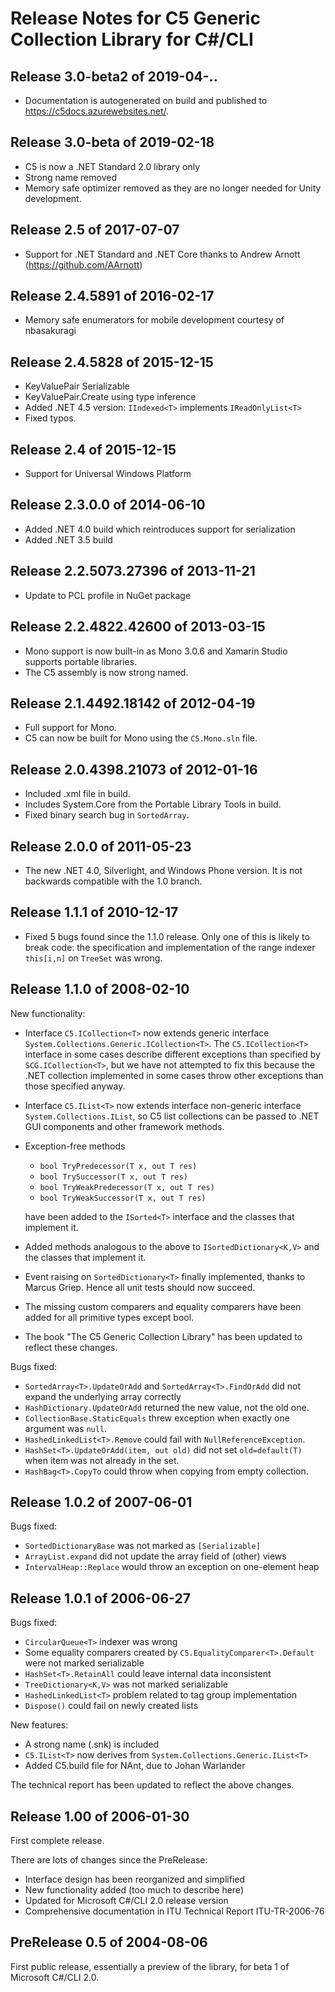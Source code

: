 # Release Notes for C5 Generic Collection Library for C#/CLI

## Release 3.0-beta2 of 2019-04-..

- Documentation is autogenerated on build and published to <https://c5docs.azurewebsites.net/>.

## Release 3.0-beta of 2019-02-18

- C5 is now a .NET Standard 2.0 library only
- Strong name removed
- Memory safe optimizer removed as they are no longer needed for Unity development.

## Release 2.5 of 2017-07-07

- Support for .NET Standard and .NET Core thanks to Andrew Arnott (<https://github.com/AArnott>)

## Release 2.4.5891 of 2016-02-17

- Memory safe enumerators for mobile development courtesy of nbasakuragi

## Release 2.4.5828 of 2015-12-15

- KeyValuePair Serializable
- KeyValuePair.Create using type inference
- Added .NET 4.5 version: `IIndexed<T>` implements `IReadOnlyList<T>`
- Fixed typos.

## Release 2.4 of 2015-12-15

- Support for Universal Windows Platform

## Release 2.3.0.0 of 2014-06-10

- Added .NET 4.0 build which reintroduces support for serialization
- Added .NET 3.5 build

## Release 2.2.5073.27396 of 2013-11-21

- Update to PCL profile in NuGet package

## Release 2.2.4822.42600 of 2013-03-15

- Mono support is now built-in as Mono 3.0.6 and Xamarin Studio supports portable libraries.
- The C5 assembly is now strong named.

## Release 2.1.4492.18142 of 2012-04-19

- Full support for Mono.
- C5 can now be built for Mono using the `C5.Mono.sln` file.

## Release 2.0.4398.21073 of 2012-01-16

- Included .xml file in build.
- Includes System.Core from the Portable Library Tools in build.
- Fixed binary search bug in `SortedArray`.

## Release 2.0.0 of 2011-05-23

- The new .NET 4.0, Silverlight, and Windows Phone version.
   It is not backwards compatible with the 1.0 branch.

## Release 1.1.1 of 2010-12-17

- Fixed 5 bugs found since the 1.1.0 release.  Only one of this is likely to break code: the specification and implementation of the range indexer `this[i,n]` on `TreeSet` was wrong.

## Release 1.1.0 of 2008-02-10

New functionality:

- Interface `C5.ICollection<T>` now extends generic interface `System.Collections.Generic.ICollection<T>`. The `C5.ICollection<T>` interface in some cases describe different exceptions than specified by `SCG.ICollection<T>`, but we have not attempted to fix this because the .NET collection implemented in some cases throw other exceptions than those specified anyway.

- Interface `C5.IList<T>` now extends interface non-generic interface `System.Collections.IList`, so C5 list collections can be passed to .NET GUI components and other framework methods.

- Exception-free methods
  
  - `bool TryPredecessor(T x, out T res)`
  - `bool TrySuccessor(T x, out T res)`
  - `bool TryWeakPredecessor(T x, out T res)`
  - `bool TryWeakSuccessor(T x, out T res)`

  have been added to the `ISorted<T>` interface and the classes that implement it.

- Added methods analogous to the above to `ISortedDictionary<K,V>` and the classes that implement it.
- Event raising on `SortedDictionary<T>` finally implemented, thanks to Marcus Griep.  Hence all unit tests should now succeed.
- The missing custom comparers and equality comparers have been added for all primitive types except bool.  
- The book "The C5 Generic Collection Library" has been updated to reflect these changes.

Bugs fixed:

- `SortedArray<T>.UpdateOrAdd` and `SortedArray<T>.FindOrAdd` did not expand the underlying array correctly
- `HashDictionary.UpdateOrAdd` returned the new value, not the old one.
- `CollectionBase.StaticEquals` threw exception when exactly one argument was `null`.  
- `HashedLinkedList<T>.Remove` could fail with `NullReferenceException`.
- `HashSet<T>.UpdateOrAdd(item, out old)` did not set `old=default(T)` when item was not already in the set.
- `HashBag<T>.CopyTo` could throw when copying from empty collection.

## Release 1.0.2 of 2007-06-01

Bugs fixed:

- `SortedDictionaryBase` was not marked as `[Serializable]`
- `ArrayList.expand` did not update the array field of (other) views
- `IntervalHeap::Replace` would throw an exception on one-element heap

## Release 1.0.1 of 2006-06-27

Bugs fixed:

- `CircularQueue<T>` indexer was wrong
- Some equality comparers created by `C5.EqualityComparer<T>.Default` were not marked serializable
- `HashSet<T>.RetainAll` could leave internal data inconsistent
- `TreeDictionary<K,V>` was not marked serializable
- `HashedLinkedList<T>` problem related to tag group implementation
- `Dispose()` could fail on newly created lists

New features:

- A strong name (.snk) is included
- `C5.IList<T>` now derives from `System.Collections.Generic.IList<T>`
- Added C5.build file for NAnt, due to Johan Warlander

The technical report has been updated to reflect the above changes.

## Release 1.00 of 2006-01-30

First complete release.

There are lots of changes since the PreRelease:

- Interface design has been reorganized and simplified
- New functionality added (too much to describe here)
- Updated for Microsoft C#/CLI 2.0 release version
- Comprehensive documentation in ITU Technical Report ITU-TR-2006-76

## PreRelease 0.5 of 2004-08-06

First public release, essentially a preview of the library, for beta 1 of Microsoft C#/CLI 2.0.
